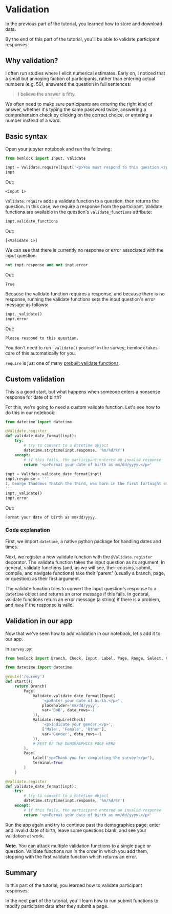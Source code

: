 # Validation

In the previous part of the tutorial, you learned how to store and download data.

By the end of this part of the tutorial, you'll be able to validate participant responses.

## Why validation?

I often run studies where I elicit numerical estimates. Early on, I noticed that a small but annoying faction of participants, rather than entering actual numbers (e.g. 50), answered the question in full sentences:

> I believe the answer is fifty.

We often need to make sure participants are entering the right kind of answer, whether it's typing the same password twice, answering a comprehension check by clicking on the correct choice, or entering a number instead of a word.

## Basic syntax

Open your jupyter notebook and run the following:

```python
from hemlock import Input, Validate

inpt = Validate.require(Input('<p>You must respond to this question.</p>'))
inpt
```

Out:

```
<Input 1>
```

`Validate.require` adds a validate function to a question, then returns the question. In this case, we require a response from the participant. Validate functions are available in the question's `validate_functions` attribute:

```python
inpt.validate_functions
```

Out:

```
[<Validate 1>]
```

We can see that there is currently no response or error associated with the input question:

```python
not inpt.response and not inpt.error
```

Out:

```
True
```

Because the validate function requires a response, and because there is no response, running the validate functions sets the input question's error message as follows:

```python
inpt._validate()
inpt.error
```

Out:

```
Please respond to this question.
```

You don't need to run `_validate()` yourself in the survey; hemlock takes care of this automatically for you.

`require` is just one of many [prebuilt validate functions](../validate_functions.md).

## Custom validation

This is a good start, but what happens when someone enters a nonsense response for date of birth?

For this, we're going to need a custom validate function. Let's see how to do this in our notebook:

```python
from datetime import datetime

@Validate.register
def validate_date_format(inpt):
    try:
        # try to convert to a datetime object
        datetime.strptime(inpt.response, '%m/%d/%Y')
    except:
        # if this fails, the participant entered an invalid response
        return '<p>Format your date of birth as mm/dd/yyyy.</p>'
    
inpt = Validate.validate_date_format(inpt)
inpt.response = '''
I, George Thaddeus Thatch the Third, was born in the first fortnight of August 1792.
'''
inpt._validate()
inpt.error
```

Out:

```
Format your date of birth as mm/dd/yyyy.
```

### Code explanation

First, we import `datetime`, a native python package for handling dates and times. 

Next, we register a new validate function with the `@Validate.register` decorator. The validate function takes the input question as its argument. In general, validate functions (and, as we will see, their cousins, submit, compile, and navigate functions) take their 'parent' (usually a branch, page, or question) as their first argument.

The validate function tries to convert the input question's response to a `datetime` object and returns an error message if this fails. In general, validate functions return an error message (a string) if there is a problem, and `None` if the response is valid.

## Validation in our app

Now that we've seen how to add validation in our notebook, let's add it to our app.

In `survey.py`:

```python
from hemlock import Branch, Check, Input, Label, Page, Range, Select, Validate, route

from datetime import datetime

@route('/survey')
def start():
    return Branch(
        Page(
            Validate.validate_date_format(Input(
                '<p>Enter your date of birth.</p>',
                placeholder='mm/dd/yyyy',
                var='DoB', data_rows=-1
            )),
            Validate.require(Check(
                '<p>Indicate your gender.</p>',
                ['Male', 'Female', 'Other'],
                var='Gender', data_rows=-1
            )),
            # REST OF THE DEMOGRAPHICS PAGE HERE
        ),
        Page(
            Label('<p>Thank you for completing the survey!</p>'), 
            terminal=True
        )
    )

@Validate.register
def validate_date_format(inpt):
    try:
        # try to convert to a datetime object
        datetime.strptime(inpt.response, '%m/%d/%Y')
    except:
        # if this fails, the participant entered an invalid response
        return '<p>Format your date of birth as mm/dd/yyyy.</p>'
```

Run the app again and try to continue past the demographics page; enter and invalid date of birth, leave some questions blank, and see your validation at work.

**Note.** You can attack multiple validation functions to a single page or question. Validate functions run in the order in which you add them, stopping with the first validate function which returns an error.

## Summary

In this part of the tutorial, you learned how to validate participant responses.

In the next part of the tutorial, you'll learn how to run submit functions to modify participant data after they submit a page.
